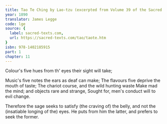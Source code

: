 ```yaml
---
title: Tao Te Ching by Lao-tzu (excerpted from Volume 39 of the Sacred Books of the East.)
year: 1890
translator: James Legge
code: lge
source: {
  label: sacred-texts.com,
  url: https://sacred-texts.com/tao/taote.htm
}
isbn: 978-1402185915
part: 1
chapter: 11
---
```

Colour's five hues from th' eyes their sight will take;

Music's five notes the ears as deaf can make; 
The flavours five deprive the mouth of taste; 
The chariot course, and the wild hunting waste 
Make mad the mind; and objects rare and strange, 
Sought for, men's conduct will to evil change. 

Therefore the sage seeks to satisfy (the craving of) the belly, and not the (insatiable longing of the) eyes. He puts from him the latter, and prefers to seek the former.